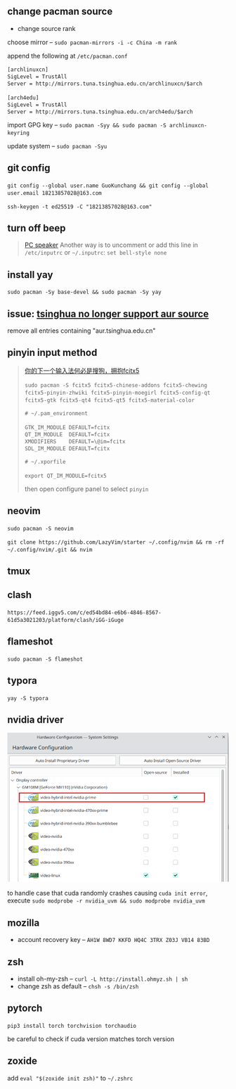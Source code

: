 ## change pacman source

- change source rank

choose mirror – `sudo pacman-mirrors -i -c China -m rank`

append the following at `/etc/pacman.conf`
```
[archlinuxcn]
SigLevel = TrustAll
Server = http://mirrors.tuna.tsinghua.edu.cn/archlinuxcn/$arch

[arch4edu]
SigLevel = TrustAll
Server = http://mirrors.tuna.tsinghua.edu.cn/arch4edu/$arch
```

import GPG key – `sudo pacman -Syy && sudo pacman -S archlinuxcn-keyring`

update system – `sudo pacman -Syu`

## git config
`git config --global user.name GuoKunchang && git config --global user.email 18213857028@163.com`

`ssh-keygen -t ed25519 -C "18213857028@163.com"`

## turn off beep

> [PC speaker](https://wiki.archlinux.org/title/PC_speaker)
> Another way is to uncomment or add this line in `/etc/inputrc` or `~/.inputrc`:
> `set bell-style none`

## install yay
`sudo pacman -Sy base-devel && sudo pacman -Sy yay`

## issue: [tsinghua no longer support aur source](https://blog.51cto.com/u_14597003/5989103)
remove all entries containing "aur.tsinghua.edu.cn"

## pinyin input method

> [你的下一个输入法何必是搜狗，拥抱fcitx5](https://mengxun.club/2020/12/28/%E4%BD%A0%E7%9A%84%E4%B8%8B%E4%B8%80%E4%B8%AA%E8%BE%93%E5%85%A5%E6%B3%95%E4%BD%95%E5%BF%85%E6%98%AF%E6%90%9C%E7%8B%97%EF%BC%8C%E6%8B%A5%E6%8A%B1fcitx5/)
>
> `sudo pacman -S fcitx5 fcitx5-chinese-addons fcitx5-chewing fcitx5-pinyin-zhwiki fcitx5-pinyin-moegirl fcitx5-config-qt fcitx5-gtk fcitx5-qt4 fcitx5-qt5 fcitx5-material-color`
>
> ```
> # ~/.pam_environment
> 
> GTK_IM_MODULE DEFAULT=fcitx
> QT_IM_MODULE  DEFAULT=fcitx
> XMODIFIERS    DEFAULT=\@im=fcitx
> SDL_IM_MODULE DEFAULT=fcitx
> ```
>
> ```
> # ~/.xporfile
> 
> export QT_IM_MODULE=fcitx5
> ```
>
> then open configure panel to select `pinyin`

## neovim
`sudo pacman -S neovim`

`git clone https://github.com/LazyVim/starter ~/.config/nvim && rm -rf ~/.config/nvim/.git && nvim`

## tmux

## clash
`https://feed.iggv5.com/c/ed54bd84-e6b6-4846-8567-61d5a3021203/platform/clash/iGG-iGuge`

## flameshot

`sudo pacman -S flameshot`

## typora

`yay -S typora`

## nvidia driver

![image-20240302211353871](./assets/image-20240302211353871.png)

to handle case that cuda randomly crashes causing `cuda init error`, execute `sudo modprobe -r nvidia_uvm && sudo modprobe nvidia_uvm`

## mozilla

- account recovery key – `AH1W 8WD7 KKFD HQ4C 3TRX Z03J VB14 83BD`

## zsh

- install oh-my-zsh – `curl -L http://install.ohmyz.sh | sh`
- change zsh as default – `chsh -s /bin/zsh`

## pytorch

`pip3 install torch torchvision torchaudio`

be careful to check if cuda version matches torch version

## zoxide

add `eval "$(zoxide init zsh)"` to `~/.zshrc`
